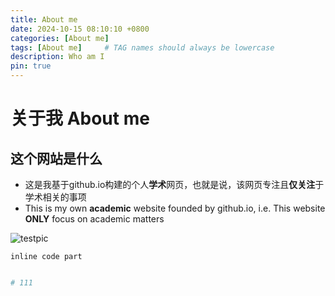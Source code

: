 ```yaml
---
title: About me
date: 2024-10-15 08:10:10 +0800
categories: [About me]
tags: [About me]     # TAG names should always be lowercase
description: Who am I 
pin: true
---
```


# 关于我 About me

## 这个网站是什么

- 这是我基于github.io构建的个人**学术**网页，也就是说，该网页专注且**仅关注**于学术相关的事项
- This is my own **academic** website founded by github.io, i.e. This website **ONLY** focus on academic matters

![testpic](https://avatars.githubusercontent.com/u/162472470?s=48&v=4 "github")

`inline code part`

```python

# 111
```

